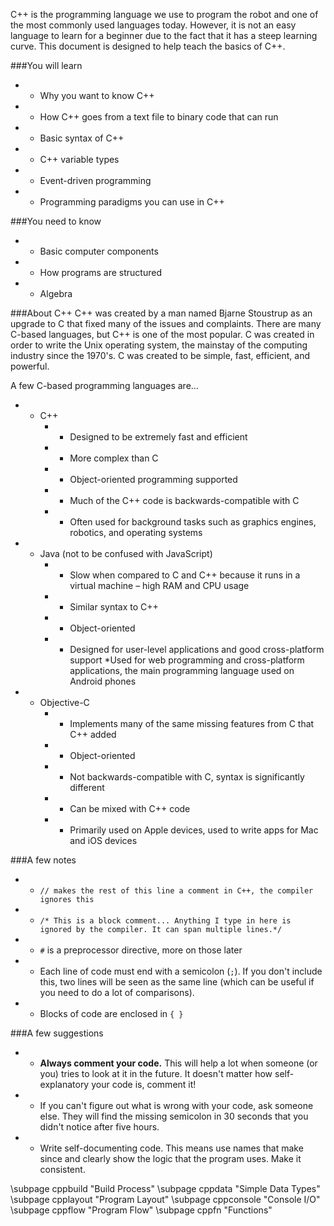C++ is the programming language we use to program the robot and one of the most commonly used languages today. However, it is not an easy language to learn for a beginner due to the fact that it has a steep learning curve. This document is designed to help teach the basics of C++.

###You will learn

* * Why you want to know C++
* * How C++ goes from a text file to binary code that can run
* * Basic syntax of C++
* * C++ variable types
* * Event-driven programming
* * Programming paradigms you can use in C++

###You need to know

* * Basic computer components
* * How programs are structured
* * Algebra

###About C++
C++ was created by a man named Bjarne Stoustrup as an upgrade to C that fixed many of the issues and complaints. There are many C-based languages, but C++ is one of the most popular. C was created in order to write the Unix operating system, the mainstay of the computing industry since the 1970's. C was created to be simple, fast, efficient, and powerful.

A few C-based programming languages are...

* * C++
    * * Designed to be extremely fast and efficient
    * * More complex than C
    * * Object-oriented programming supported
    * * Much of the C++ code is backwards-compatible with C
    * * Often used for background tasks such as graphics engines, robotics, and operating systems
* * Java (not to be confused with JavaScript)
    * * Slow when compared to C and C++ because it runs in a virtual machine – high RAM and CPU usage
    * * Similar syntax to C++
    * * Object-oriented
    * * Designed for user-level applications and good cross-platform support
    *Used for web programming and cross-platform applications, the main programming language used on Android phones
* * Objective-C
    * * Implements many of the same missing features from C that C++ added
    * * Object-oriented
    * * Not backwards-compatible with C, syntax is significantly different
    * * Can be mixed with C++ code 
    * * Primarily used on Apple devices, used to write apps for Mac and iOS devices

###A few notes

* * `// makes the rest of this line a comment in C++, the compiler ignores this`
* * `/* This is a block comment... Anything I type in here is ignored by the compiler.
        It can span multiple lines.*/`
* * `#` is a preprocessor directive, more on those later
* * Each line of code must end with a semicolon (`;`).
If you don't include this, two lines will be seen as the same line (which can be useful if you need to do a lot of comparisons).
* * Blocks of code are enclosed in `{ }`

###A few suggestions

* * **Always comment your code.** This will help a lot when someone (or you) tries to look at it in the future. It doesn't matter how self-explanatory your code is, comment it!
* * If you can't figure out what is wrong with your code, ask someone else. They will find the missing semicolon in 30 seconds that you didn't notice after five hours.
* * Write self-documenting code. This means use names that make since and clearly show the logic that the program uses. Make it consistent.

\subpage cppbuild "Build Process"
\subpage cppdata "Simple Data Types"
\subpage cpplayout "Program Layout"
\subpage cppconsole "Console I/O"
\subpage cppflow "Program Flow"
\subpage cppfn "Functions"


